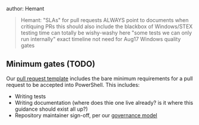 author:  Hemant
>	Hemant: "SLAs" for pull requests
  > ALWAYS point to documents when critiquing PRs
  >	this should also include the blackbox of Windows/STEX testing
  >	time can totally be wishy-washy here
  > "some tests we can only run internally"
  >	exact timeline not need for Aug17
  >	Windows quality gates

## Minimum gates (TODO)

Our [pull request template][pr-template] includes the bare minimum requirements for a pull request to be accepted into PowerShell. This includes:
* Writing tests
* Writing documentation (where does thie one live already? is it where this guidance should exist all up?)
* Repository maintainer sign-off, per our [governance model][governance]

[pr-template]: ../../.github/PULL_REQUEST_TEMPLATE.md
[governance]: ../community/governance.md
